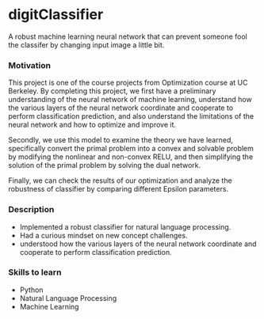# digitClassifier
A robust machine learning neural network that can prevent someone fool the classifer by changing input image a little bit.

### Motivation
This project is one of the course projects from Optimization course at UC Berkeley.  By completing this project, we first have a preliminary understanding of the neural network of machine learning, understand how the various layers of the neural network coordinate and cooperate to perform classification prediction, and also understand the limitations of the neural network and how to optimize and improve it. 

Secondly, we use this model to examine the theory we have learned, specifically convert the primal problem into a convex and solvable problem by modifying the nonlinear and non-convex RELU, and then simplifying the solution of the primal problem by solving the dual network.

Finally, we can check the results of our optimization and analyze the robustness of classifier by comparing different Epsilon parameters.

### Description
- Implemented a robust classifier for natural language processing.
- Had a curious mindset on new concept challenges.
- understood how the various layers of the neural network coordinate and cooperate to perform classification prediction.

### Skills to learn
- Python
- Natural Language Processing
- Machine Learning
